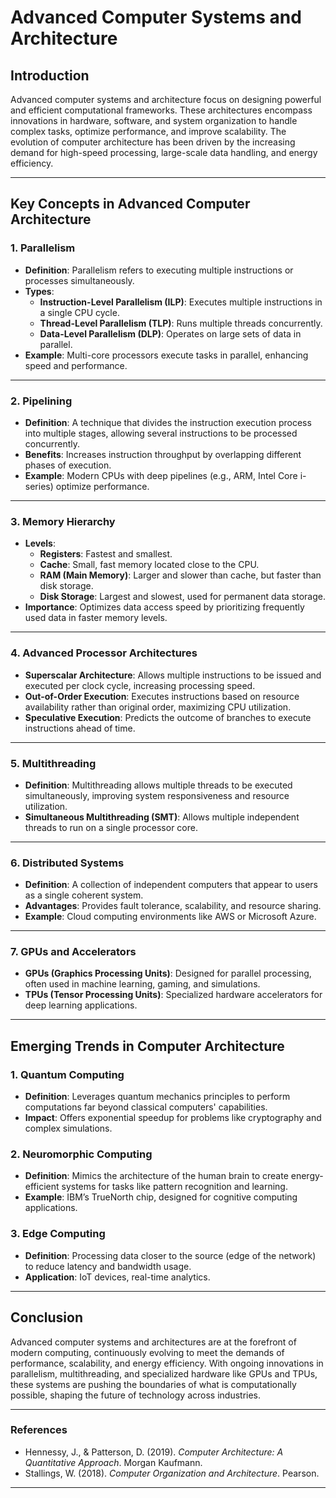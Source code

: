 # Advanced Computer Systems and Architecture

## Introduction
Advanced computer systems and architecture focus on designing powerful and efficient computational frameworks. These architectures encompass innovations in hardware, software, and system organization to handle complex tasks, optimize performance, and improve scalability. The evolution of computer architecture has been driven by the increasing demand for high-speed processing, large-scale data handling, and energy efficiency.

---

## Key Concepts in Advanced Computer Architecture

### 1. **Parallelism**
   - **Definition**: Parallelism refers to executing multiple instructions or processes simultaneously.
   - **Types**:
     - **Instruction-Level Parallelism (ILP)**: Executes multiple instructions in a single CPU cycle.
     - **Thread-Level Parallelism (TLP)**: Runs multiple threads concurrently.
     - **Data-Level Parallelism (DLP)**: Operates on large sets of data in parallel.
   - **Example**: Multi-core processors execute tasks in parallel, enhancing speed and performance.

---

### 2. **Pipelining**
   - **Definition**: A technique that divides the instruction execution process into multiple stages, allowing several instructions to be processed concurrently.
   - **Benefits**: Increases instruction throughput by overlapping different phases of execution.
   - **Example**: Modern CPUs with deep pipelines (e.g., ARM, Intel Core i-series) optimize performance.

---

### 3. **Memory Hierarchy**
   - **Levels**: 
     - **Registers**: Fastest and smallest.
     - **Cache**: Small, fast memory located close to the CPU.
     - **RAM (Main Memory)**: Larger and slower than cache, but faster than disk storage.
     - **Disk Storage**: Largest and slowest, used for permanent data storage.
   - **Importance**: Optimizes data access speed by prioritizing frequently used data in faster memory levels.

---

### 4. **Advanced Processor Architectures**
   - **Superscalar Architecture**: Allows multiple instructions to be issued and executed per clock cycle, increasing processing speed.
   - **Out-of-Order Execution**: Executes instructions based on resource availability rather than original order, maximizing CPU utilization.
   - **Speculative Execution**: Predicts the outcome of branches to execute instructions ahead of time.

---

### 5. **Multithreading**
   - **Definition**: Multithreading allows multiple threads to be executed simultaneously, improving system responsiveness and resource utilization.
   - **Simultaneous Multithreading (SMT)**: Allows multiple independent threads to run on a single processor core.

---

### 6. **Distributed Systems**
   - **Definition**: A collection of independent computers that appear to users as a single coherent system.
   - **Advantages**: Provides fault tolerance, scalability, and resource sharing.
   - **Example**: Cloud computing environments like AWS or Microsoft Azure.

---

### 7. **GPUs and Accelerators**
   - **GPUs (Graphics Processing Units)**: Designed for parallel processing, often used in machine learning, gaming, and simulations.
   - **TPUs (Tensor Processing Units)**: Specialized hardware accelerators for deep learning applications.

---

## Emerging Trends in Computer Architecture

### 1. **Quantum Computing**
   - **Definition**: Leverages quantum mechanics principles to perform computations far beyond classical computers' capabilities.
   - **Impact**: Offers exponential speedup for problems like cryptography and complex simulations.

### 2. **Neuromorphic Computing**
   - **Definition**: Mimics the architecture of the human brain to create energy-efficient systems for tasks like pattern recognition and learning.
   - **Example**: IBM’s TrueNorth chip, designed for cognitive computing applications.

### 3. **Edge Computing**
   - **Definition**: Processing data closer to the source (edge of the network) to reduce latency and bandwidth usage.
   - **Application**: IoT devices, real-time analytics.

---

## Conclusion
Advanced computer systems and architectures are at the forefront of modern computing, continuously evolving to meet the demands of performance, scalability, and energy efficiency. With ongoing innovations in parallelism, multithreading, and specialized hardware like GPUs and TPUs, these systems are pushing the boundaries of what is computationally possible, shaping the future of technology across industries.

---


### References
- Hennessy, J., & Patterson, D. (2019). *Computer Architecture: A Quantitative Approach*. Morgan Kaufmann.
- Stallings, W. (2018). *Computer Organization and Architecture*. Pearson.

---

